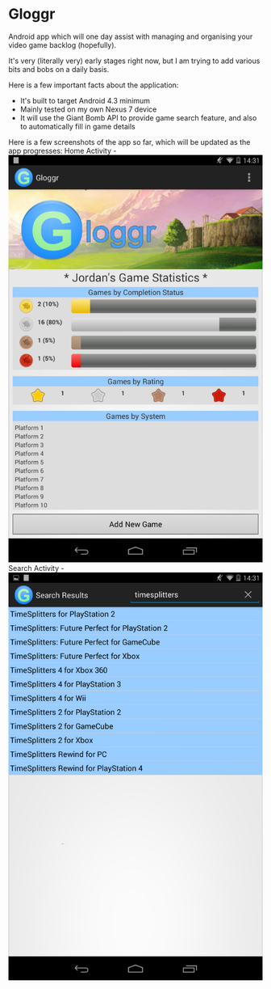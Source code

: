 Gloggr
======

Android app which will one day assist with managing and organising your video game backlog (hopefully).

It's very (literally very) early stages right now, but I am trying to add various bits and bobs on a daily basis.

Here is a few important facts about the application:
- It's built to target Android 4.3 minimum
- Mainly tested on my own Nexus 7 device
- It will use the Giant Bomb API to provide game search feature, and also to automatically fill in game details

Here is a few screenshots of the app so far, which will be updated as the app progresses:
Home Activity - 
![Home](screenshots/home_activity.png)
Search Activity - 
![Search Results](screenshots/search_results_activity.png)
